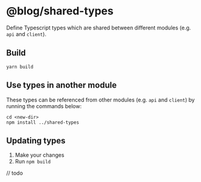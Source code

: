 # @blog/shared-types

Define Typescript types which are shared between different modules (e.g. `api` and `client`).

## Build

```
yarn build
```

## Use types in another module

These types can be referenced from other modules (e.g. `api` and `client`) by running the commands below:

```
cd <new-dir>
npm install ../shared-types
```

## Updating types

1. Make your changes
2. Run `npm build`

// todo
